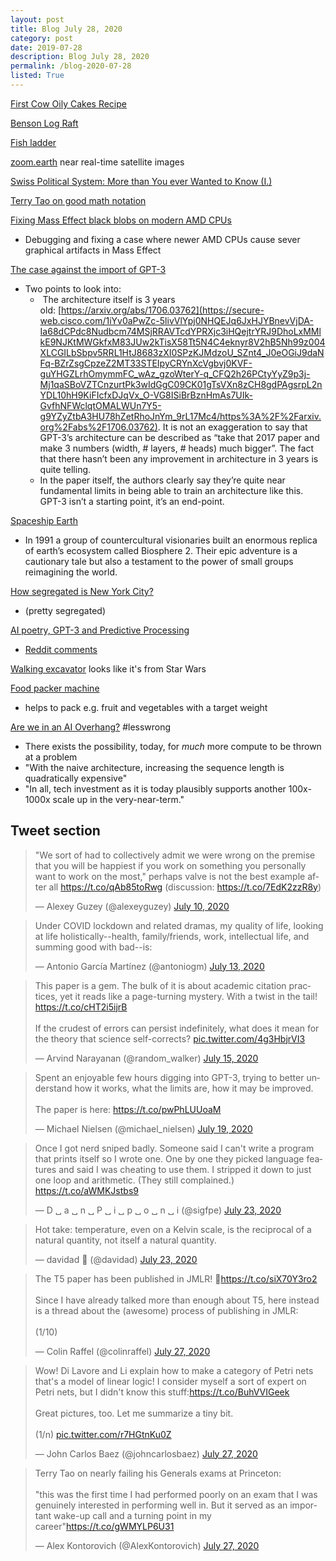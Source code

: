 ```yaml
---
layout: post
title: Blog July 28, 2020
category: post
date: 2019-07-28
description: Blog July 28, 2020
permalink: /blog-2020-07-28
listed: True
---
```


[First Cow Oily Cakes Recipe](https://www.vulture.com/2020/07/first-cow-oily-cakes-recipe.html)

[Benson Log Raft](https://en.wikipedia.org/wiki/Benson_raft)

[Fish ladder](https://en.wikipedia.org/wiki/Fish_ladder)

[zoom.earth](https://zoom.earth/) near real-time satellite images

[Swiss Political System: More than You ever Wanted to Know (I.)](https://www.lesswrong.com/posts/x6hpkYyzMG6Bf8T3W/swiss-political-system-more-than-you-ever-wanted-to-know-i)

[Terry Tao on good math notation](https://mathoverflow.net/a/366118/103345)

[Fixing Mass Effect black blobs on modern AMD CPUs](https://cookieplmonster.github.io/2020/07/19/silentpatch-mass-effect/)
- Debugging and fixing a case where newer AMD CPUs cause sever graphical artifacts in Mass Effect

[The case against the import of GPT-3](https://marginalrevolution.com/marginalrevolution/2020/07/the-case-against-the-import-of-gpt-3.html)
  - Two points to look into:
      -  The architecture itself is 3 years old: [https://arxiv.org/abs/1706.03762](https://secure-web.cisco.com/1iYv0aPwZc-5livVlYpj0NHQEJq6JxHJYBnevVjDA-Ia68dCPdc8Nudbcm74MSjRRAVTcdYPRXjc3iHQejtrYRJ9DhoLxMMlkE9NJKtMWGkfxM83JUw2kTisX58Tt5N4C4eknyr8V2hB5Nh99z004XLCGILbSbpv5RRL1HtJ8683zXI0SPzKJMdzoU_SZnt4_J0eOGiJ9daNFq-BZrZsgCpzeZ2MT33STEIpyCRYnXcVgbvj0KVF-guYHGZLrhOmymmFC_wAz_gzoWterY-q_CFQ2h26PCtyYyZ9p3j-Mj1qaSBoVZTCnzurtPk3wIdGgC09CK01gTsVXn8zCH8gdPAgsrpL2nYDL10hH9KiFIcfxDJqVx_O-VG8ISiBrBznHmAs7UIk-GvfhNFWclqtOMALWUn7Y5-g9YZyZtbA3HU78hZetRhoJnYm_9rL17Mc4/https%3A%2F%2Farxiv.org%2Fabs%2F1706.03762). It is not an exaggeration to say that GPT-3’s architecture can be described as “take that 2017 paper and make 3 numbers (width, # layers, # heads) much bigger”. The fact that there hasn’t been any improvement in architecture in 3 years is quite telling.
      - In the paper itself, the authors clearly say they’re quite near fundamental limits in being able to train an architecture like this. GPT-3 isn’t a starting point, it’s an end-point.

[Spaceship Earth](https://www.hulu.com/movie/spaceship-earth-e3636bb2-0aab-43bf-843c-96a4dde8d9a3)
  - In 1991 a group of countercultural visionaries built an enormous replica of earth’s ecosystem called Biosphere 2. Their epic adventure is a cautionary tale but also a testament to the power of small groups reimagining the world.

[How segregated is New York City?](https://danielkayhertz.com/2014/04/14/how-segregated-is-new-york-city/)
  - (pretty segregated)

[AI poetry, GPT-3 and Predictive Processing](https://besideslife.home.blog/2020/07/25/forays-ai-poetry-gpt-3-and-predictive-processing)
  - [Reddit comments](https://www.reddit.com/r/slatestarcodex/comments/hy1roo/gpt3_and_predictive_processing_theory_of_the_brain/)

[Walking excavator](https://youtu.be/wm0bO-Szfn8) looks like it's from Star Wars

[Food packer machine](https://www.core77.com/posts/100762/Fascinating-Design-for-a-Machine-That-Helps-Food-Packagers-Hit-Target-Weights-for-Multiple-Items)
  - helps to pack e.g. fruit and vegetables with a target weight

[Are we in an AI Overhang?](https://www.lesswrong.com/posts/N6vZEnCn6A95Xn39p/are-we-in-an-ai-overhang) #lesswrong
  - There exists the possibility, today, for *much* more compute to be thrown at a problem
  - "With the naive architecture, increasing the sequence length is quadratically expensive"
  - "In all, tech investment as it is today plausibly supports another 100x-1000x scale up in the very-near-term."

## Tweet section

<blockquote class="twitter-tweet"><p lang="en" dir="ltr">&quot;We sort of had to collectively admit we were wrong on the premise that you will be happiest if you work on something you personally want to work on the most,&quot; perhaps valve is not the best example after all <a href="https://t.co/qAb85toRwg">https://t.co/qAb85toRwg</a> (discussion: <a href="https://t.co/7EdK2zzR8y">https://t.co/7EdK2zzR8y</a>)</p>&mdash; Alexey Guzey (@alexeyguzey) <a href="https://twitter.com/alexeyguzey/status/1281471415515058181?ref_src=twsrc%5Etfw">July 10, 2020</a></blockquote> <script async src="https://platform.twitter.com/widgets.js" charset="utf-8"></script>

<blockquote class="twitter-tweet"><p lang="en" dir="ltr">Under COVID lockdown and related dramas, my quality of life, looking at life holistically--health, family/friends, work, intellectual life, and summing good with bad--is:</p>&mdash; Antonio García Martínez (@antoniogm) <a href="https://twitter.com/antoniogm/status/1282550810925129728?ref_src=twsrc%5Etfw">July 13, 2020</a></blockquote>

<blockquote class="twitter-tweet"><p lang="en" dir="ltr">This paper is a gem. The bulk of it is about academic citation practices, yet it reads like a page-turning mystery. With a twist in the tail! <a href="https://t.co/cHT2i5ijrB">https://t.co/cHT2i5ijrB</a><br><br>If the crudest of errors can persist indefinitely, what does it mean for the theory that science self-corrects? <a href="https://t.co/4g3HbjrVI3">pic.twitter.com/4g3HbjrVI3</a></p>&mdash; Arvind Narayanan (@random_walker) <a href="https://twitter.com/random_walker/status/1283420526288019457?ref_src=twsrc%5Etfw">July 15, 2020</a></blockquote>

<blockquote class="twitter-tweet"><p lang="en" dir="ltr">Spent an enjoyable few hours digging into GPT-3, trying to better understand how it works, what the limits are, how it may be improved.<br><br>The paper is here: <a href="https://t.co/pwPhLUUoaM">https://t.co/pwPhLUUoaM</a></p>&mdash; Michael Nielsen (@michael_nielsen) <a href="https://twitter.com/michael_nielsen/status/1284937254666768384?ref_src=twsrc%5Etfw">July 19, 2020</a></blockquote>

<blockquote class="twitter-tweet"><p lang="en" dir="ltr">Once I got nerd sniped badly. Someone said I can&#39;t write a program that prints itself so I wrote one. One by one they picked language features and said I was cheating to use them. I stripped it down to just one loop and arithmetic. (They still complained.) <a href="https://t.co/aWMKJstbs9">https://t.co/aWMKJstbs9</a></p>&mdash; D ␣ a ␣ n ␣ P ␣ i ␣ p ␣ o ␣ n ␣ i (@sigfpe) <a href="https://twitter.com/sigfpe/status/1286107433073438720?ref_src=twsrc%5Etfw">July 23, 2020</a></blockquote>

<blockquote class="twitter-tweet"><p lang="en" dir="ltr">Hot take: temperature, even on a Kelvin scale, is the reciprocal of a natural quantity, not itself a natural quantity.</p>&mdash; davidad 🎇 (@davidad) <a href="https://twitter.com/davidad/status/1286305322819354624?ref_src=twsrc%5Etfw">July 23, 2020</a></blockquote>

<blockquote class="twitter-tweet"><p lang="en" dir="ltr">The T5 paper has been published in JMLR! 🎉<a href="https://t.co/siX70Y3ro2">https://t.co/siX70Y3ro2</a><br><br>Since I have already talked more than enough about T5, here instead is a thread about the (awesome) process of publishing in JMLR:<br><br>(1/10)</p>&mdash; Colin Raffel (@colinraffel) <a href="https://twitter.com/colinraffel/status/1287571163414224896?ref_src=twsrc%5Etfw">July 27, 2020</a></blockquote>

<blockquote class="twitter-tweet"><p lang="en" dir="ltr">Wow! Di Lavore and Li explain how to make a category of Petri nets that&#39;s a model of linear logic! I consider myself a sort of expert on Petri nets, but I didn&#39;t know this stuff:<a href="https://t.co/BuhVVIGeek">https://t.co/BuhVVIGeek</a><br><br>Great pictures, too. Let me summarize a tiny bit.<br><br>(1/n) <a href="https://t.co/r7HGtnKu0Z">pic.twitter.com/r7HGtnKu0Z</a></p>&mdash; John Carlos Baez (@johncarlosbaez) <a href="https://twitter.com/johncarlosbaez/status/1287787675634634761?ref_src=twsrc%5Etfw">July 27, 2020</a></blockquote>

<blockquote class="twitter-tweet"><p lang="en" dir="ltr">Terry Tao on nearly failing his Generals exams at Princeton:<br><br>&quot;this was the first time I had performed poorly on an exam that I was genuinely interested in performing well in. But it served as an important wake-up call and a turning point in my career&quot;<a href="https://t.co/gWMYLP6U31">https://t.co/gWMYLP6U31</a></p>&mdash; Alex Kontorovich (@AlexKontorovich) <a href="https://twitter.com/AlexKontorovich/status/1287783464717230081?ref_src=twsrc%5Etfw">July 27, 2020</a></blockquote>
